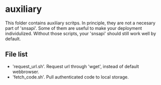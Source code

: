 auxiliary 
====

This folder contains auxiliary scritps. 
In principle, they are not a necesary part of 'snsapi'. 
Some of them are useful to make your deployment individulized. 
Without those scripts, your 'snsapi' should still 
work well by default. 

File list
----

   * 'request_url.sh'. Request url through 'wget', instead of default webbrowser.
   * 'fetch_code.sh'. Pull authenticated code to local storage.
